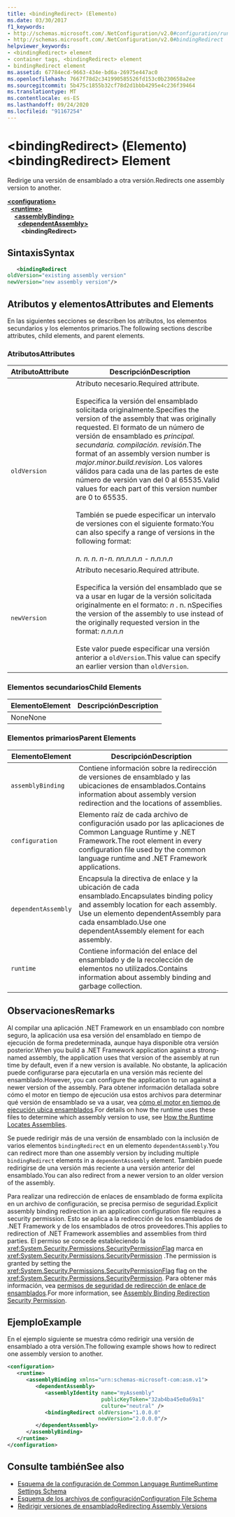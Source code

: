 ```yaml
---
title: <bindingRedirect> (Elemento)
ms.date: 03/30/2017
f1_keywords:
- http://schemas.microsoft.com/.NetConfiguration/v2.0#configuration/runtime/assemblyBinding/dependentAssembly/bindingRedirect
- http://schemas.microsoft.com/.NetConfiguration/v2.0#bindingRedirect
helpviewer_keywords:
- <bindingRedirect> element
- container tags, <bindingRedirect> element
- bindingRedirect element
ms.assetid: 67784ecd-9663-434e-bd6a-26975e447ac0
ms.openlocfilehash: 7667f78d2c341990585526fd153c0b230658a2ee
ms.sourcegitcommit: 5b475c1855b32cf78d2d1bbb4295e4c236f39464
ms.translationtype: MT
ms.contentlocale: es-ES
ms.lasthandoff: 09/24/2020
ms.locfileid: "91167254"
---
```

# <a name="bindingredirect-element"></a><span data-ttu-id="e4fa5-102">\<bindingRedirect> (Elemento)</span><span class="sxs-lookup"><span data-stu-id="e4fa5-102">\<bindingRedirect> Element</span></span>

<span data-ttu-id="e4fa5-103">Redirige una versión de ensamblado a otra versión.</span><span class="sxs-lookup"><span data-stu-id="e4fa5-103">Redirects one assembly version to another.</span></span>  
  
[**\<configuration>**](../configuration-element.md)\
&nbsp;&nbsp;[**\<runtime>**](runtime-element.md)\
&nbsp;&nbsp;&nbsp;&nbsp;[**\<assemblyBinding>**](assemblybinding-element-for-runtime.md)\
&nbsp;&nbsp;&nbsp;&nbsp;&nbsp;&nbsp;[**\<dependentAssembly>**](dependentassembly-element.md)\
&nbsp;&nbsp;&nbsp;&nbsp;&nbsp;&nbsp;&nbsp;&nbsp;**\<bindingRedirect>**  
  
## <a name="syntax"></a><span data-ttu-id="e4fa5-104">Sintaxis</span><span class="sxs-lookup"><span data-stu-id="e4fa5-104">Syntax</span></span>  
  
```xml  
   <bindingRedirect
oldVersion="existing assembly version"  
newVersion="new assembly version"/>  
```  
  
## <a name="attributes-and-elements"></a><span data-ttu-id="e4fa5-105">Atributos y elementos</span><span class="sxs-lookup"><span data-stu-id="e4fa5-105">Attributes and Elements</span></span>  

 <span data-ttu-id="e4fa5-106">En las siguientes secciones se describen los atributos, los elementos secundarios y los elementos primarios.</span><span class="sxs-lookup"><span data-stu-id="e4fa5-106">The following sections describe attributes, child elements, and parent elements.</span></span>  
  
### <a name="attributes"></a><span data-ttu-id="e4fa5-107">Atributos</span><span class="sxs-lookup"><span data-stu-id="e4fa5-107">Attributes</span></span>  
  
|<span data-ttu-id="e4fa5-108">Atributo</span><span class="sxs-lookup"><span data-stu-id="e4fa5-108">Attribute</span></span>|<span data-ttu-id="e4fa5-109">Descripción</span><span class="sxs-lookup"><span data-stu-id="e4fa5-109">Description</span></span>|  
|---------------|-----------------|  
|`oldVersion`|<span data-ttu-id="e4fa5-110">Atributo necesario.</span><span class="sxs-lookup"><span data-stu-id="e4fa5-110">Required attribute.</span></span><br /><br /> <span data-ttu-id="e4fa5-111">Especifica la versión del ensamblado solicitada originalmente.</span><span class="sxs-lookup"><span data-stu-id="e4fa5-111">Specifies the version of the assembly that was originally requested.</span></span> <span data-ttu-id="e4fa5-112">El formato de un número de versión de ensamblado es *principal. secundaria. compilación. revisión*.</span><span class="sxs-lookup"><span data-stu-id="e4fa5-112">The format of an assembly version number is *major.minor.build.revision*.</span></span> <span data-ttu-id="e4fa5-113">Los valores válidos para cada una de las partes de este número de versión van del 0 al 65535.</span><span class="sxs-lookup"><span data-stu-id="e4fa5-113">Valid values for each part of this version number are 0 to 65535.</span></span><br /><br /> <span data-ttu-id="e4fa5-114">También se puede especificar un intervalo de versiones con el siguiente formato:</span><span class="sxs-lookup"><span data-stu-id="e4fa5-114">You can also specify a range of versions in the following format:</span></span><br /><br /> <span data-ttu-id="e4fa5-115">*n. n. n. n-n. n*</span><span class="sxs-lookup"><span data-stu-id="e4fa5-115">*n.n.n.n - n.n.n.n*</span></span>|  
|`newVersion`|<span data-ttu-id="e4fa5-116">Atributo necesario.</span><span class="sxs-lookup"><span data-stu-id="e4fa5-116">Required attribute.</span></span><br /><br /> <span data-ttu-id="e4fa5-117">Especifica la versión del ensamblado que se va a usar en lugar de la versión solicitada originalmente en el formato: *n* . n. n</span><span class="sxs-lookup"><span data-stu-id="e4fa5-117">Specifies the version of the assembly to use instead of the originally requested version in the format: *n.n.n.n*</span></span><br /><br /> <span data-ttu-id="e4fa5-118">Este valor puede especificar una versión anterior a `oldVersion`.</span><span class="sxs-lookup"><span data-stu-id="e4fa5-118">This value can specify an earlier version than `oldVersion`.</span></span>|  
  
### <a name="child-elements"></a><span data-ttu-id="e4fa5-119">Elementos secundarios</span><span class="sxs-lookup"><span data-stu-id="e4fa5-119">Child Elements</span></span>  
  
|<span data-ttu-id="e4fa5-120">Elemento</span><span class="sxs-lookup"><span data-stu-id="e4fa5-120">Element</span></span>|<span data-ttu-id="e4fa5-121">Descripción</span><span class="sxs-lookup"><span data-stu-id="e4fa5-121">Description</span></span>|  
|-------------|-----------------|  
|<span data-ttu-id="e4fa5-122">None</span><span class="sxs-lookup"><span data-stu-id="e4fa5-122">None</span></span>||  
  
### <a name="parent-elements"></a><span data-ttu-id="e4fa5-123">Elementos primarios</span><span class="sxs-lookup"><span data-stu-id="e4fa5-123">Parent Elements</span></span>  
  
|<span data-ttu-id="e4fa5-124">Elemento</span><span class="sxs-lookup"><span data-stu-id="e4fa5-124">Element</span></span>|<span data-ttu-id="e4fa5-125">Descripción</span><span class="sxs-lookup"><span data-stu-id="e4fa5-125">Description</span></span>|  
|-------------|-----------------|  
|`assemblyBinding`|<span data-ttu-id="e4fa5-126">Contiene información sobre la redirección de versiones de ensamblado y las ubicaciones de ensamblados.</span><span class="sxs-lookup"><span data-stu-id="e4fa5-126">Contains information about assembly version redirection and the locations of assemblies.</span></span>|  
|`configuration`|<span data-ttu-id="e4fa5-127">Elemento raíz de cada archivo de configuración usado por las aplicaciones de Common Language Runtime y .NET Framework.</span><span class="sxs-lookup"><span data-stu-id="e4fa5-127">The root element in every configuration file used by the common language runtime and .NET Framework applications.</span></span>|  
|`dependentAssembly`|<span data-ttu-id="e4fa5-128">Encapsula la directiva de enlace y la ubicación de cada ensamblado.</span><span class="sxs-lookup"><span data-stu-id="e4fa5-128">Encapsulates binding policy and assembly location for each assembly.</span></span> <span data-ttu-id="e4fa5-129">Use un elemento dependentAssembly para cada ensamblado.</span><span class="sxs-lookup"><span data-stu-id="e4fa5-129">Use one dependentAssembly element for each assembly.</span></span>|  
|`runtime`|<span data-ttu-id="e4fa5-130">Contiene información del enlace del ensamblado y de la recolección de elementos no utilizados.</span><span class="sxs-lookup"><span data-stu-id="e4fa5-130">Contains information about assembly binding and garbage collection.</span></span>|  
  
## <a name="remarks"></a><span data-ttu-id="e4fa5-131">Observaciones</span><span class="sxs-lookup"><span data-stu-id="e4fa5-131">Remarks</span></span>  

 <span data-ttu-id="e4fa5-132">Al compilar una aplicación .NET Framework en un ensamblado con nombre seguro, la aplicación usa esa versión del ensamblado en tiempo de ejecución de forma predeterminada, aunque haya disponible otra versión posterior.</span><span class="sxs-lookup"><span data-stu-id="e4fa5-132">When you build a .NET Framework application against a strong-named assembly, the application uses that version of the assembly at run time by default, even if a new version is available.</span></span> <span data-ttu-id="e4fa5-133">No obstante, la aplicación puede configurarse para ejecutarla en una versión más reciente del ensamblado.</span><span class="sxs-lookup"><span data-stu-id="e4fa5-133">However, you can configure the application to run against a newer version of the assembly.</span></span> <span data-ttu-id="e4fa5-134">Para obtener información detallada sobre cómo el motor en tiempo de ejecución usa estos archivos para determinar qué versión de ensamblado se va a usar, vea [cómo el motor en tiempo de ejecución ubica ensamblados](../../../deployment/how-the-runtime-locates-assemblies.md).</span><span class="sxs-lookup"><span data-stu-id="e4fa5-134">For details on how the runtime uses these files to determine which assembly version to use, see [How the Runtime Locates Assemblies](../../../deployment/how-the-runtime-locates-assemblies.md).</span></span>  
  
 <span data-ttu-id="e4fa5-135">Se puede redirigir más de una versión de ensamblado con la inclusión de varios elementos `bindingRedirect` en un elemento `dependentAssembly`.</span><span class="sxs-lookup"><span data-stu-id="e4fa5-135">You can redirect more than one assembly version by including multiple `bindingRedirect` elements in a `dependentAssembly` element.</span></span> <span data-ttu-id="e4fa5-136">También puede redirigirse de una versión más reciente a una versión anterior del ensamblado.</span><span class="sxs-lookup"><span data-stu-id="e4fa5-136">You can also redirect from a newer version to an older version of the assembly.</span></span>  
  
 <span data-ttu-id="e4fa5-137">Para realizar una redirección de enlaces de ensamblado de forma explícita en un archivo de configuración, se precisa permiso de seguridad.</span><span class="sxs-lookup"><span data-stu-id="e4fa5-137">Explicit assembly binding redirection in an application configuration file requires a security permission.</span></span> <span data-ttu-id="e4fa5-138">Esto se aplica a la redirección de los ensamblados de .NET Framework y de los ensamblados de otros proveedores.</span><span class="sxs-lookup"><span data-stu-id="e4fa5-138">This applies to redirection of .NET Framework assemblies and assemblies from third parties.</span></span> <span data-ttu-id="e4fa5-139">El permiso se concede estableciendo la <xref:System.Security.Permissions.SecurityPermissionFlag> marca en <xref:System.Security.Permissions.SecurityPermission> .</span><span class="sxs-lookup"><span data-stu-id="e4fa5-139">The permission is granted by setting the <xref:System.Security.Permissions.SecurityPermissionFlag> flag on the <xref:System.Security.Permissions.SecurityPermission>.</span></span> <span data-ttu-id="e4fa5-140">Para obtener más información, vea [permisos de seguridad de redirección de enlace de ensamblados](../../assembly-binding-redirection-security-permission.md).</span><span class="sxs-lookup"><span data-stu-id="e4fa5-140">For more information, see [Assembly Binding Redirection Security Permission](../../assembly-binding-redirection-security-permission.md).</span></span>  
  
## <a name="example"></a><span data-ttu-id="e4fa5-141">Ejemplo</span><span class="sxs-lookup"><span data-stu-id="e4fa5-141">Example</span></span>  

 <span data-ttu-id="e4fa5-142">En el ejemplo siguiente se muestra cómo redirigir una versión de ensamblado a otra versión.</span><span class="sxs-lookup"><span data-stu-id="e4fa5-142">The following example shows how to redirect one assembly version to another.</span></span>  
  
```xml  
<configuration>  
   <runtime>  
      <assemblyBinding xmlns="urn:schemas-microsoft-com:asm.v1">  
         <dependentAssembly>  
            <assemblyIdentity name="myAssembly"  
                              publicKeyToken="32ab4ba45e0a69a1"  
                              culture="neutral" />  
            <bindingRedirect oldVersion="1.0.0.0"  
                             newVersion="2.0.0.0"/>  
         </dependentAssembly>  
      </assemblyBinding>  
   </runtime>  
</configuration>  
```  
  
## <a name="see-also"></a><span data-ttu-id="e4fa5-143">Consulte también</span><span class="sxs-lookup"><span data-stu-id="e4fa5-143">See also</span></span>

- [<span data-ttu-id="e4fa5-144">Esquema de la configuración de Common Language Runtime</span><span class="sxs-lookup"><span data-stu-id="e4fa5-144">Runtime Settings Schema</span></span>](index.md)
- [<span data-ttu-id="e4fa5-145">Esquema de los archivos de configuración</span><span class="sxs-lookup"><span data-stu-id="e4fa5-145">Configuration File Schema</span></span>](../index.md)
- [<span data-ttu-id="e4fa5-146">Redirigir versiones de ensamblado</span><span class="sxs-lookup"><span data-stu-id="e4fa5-146">Redirecting Assembly Versions</span></span>](../../redirect-assembly-versions.md)
